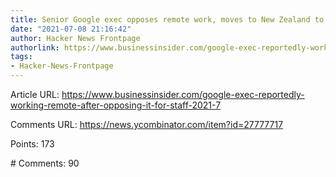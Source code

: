 ```yaml
---
title: Senior Google exec opposes remote work, moves to New Zealand to work remotely
date: "2021-07-08 21:16:42"
author: Hacker News Frontpage
authorlink: https://www.businessinsider.com/google-exec-reportedly-working-remote-after-opposing-it-for-staff-2021-7
tags:
- Hacker-News-Frontpage
---
```


<p>Article URL: <a href="https://www.businessinsider.com/google-exec-reportedly-working-remote-after-opposing-it-for-staff-2021-7">https://www.businessinsider.com/google-exec-reportedly-working-remote-after-opposing-it-for-staff-2021-7</a></p>
<p>Comments URL: <a href="https://news.ycombinator.com/item?id=27777717">https://news.ycombinator.com/item?id=27777717</a></p>
<p>Points: 173</p>
<p># Comments: 90</p>

